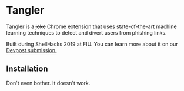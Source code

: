 # Tangler
Tangler is a ~~joke~~ Chrome extension that uses state-of-the-art machine learning techniques to detect and divert users from phishing links.

Built during ShellHacks 2019 at FIU. You can learn more about it on our [Devpost submission.](https://devpost.com/software/tangler-53n1r4)

## Installation
Don't even bother. It doesn't work. 
